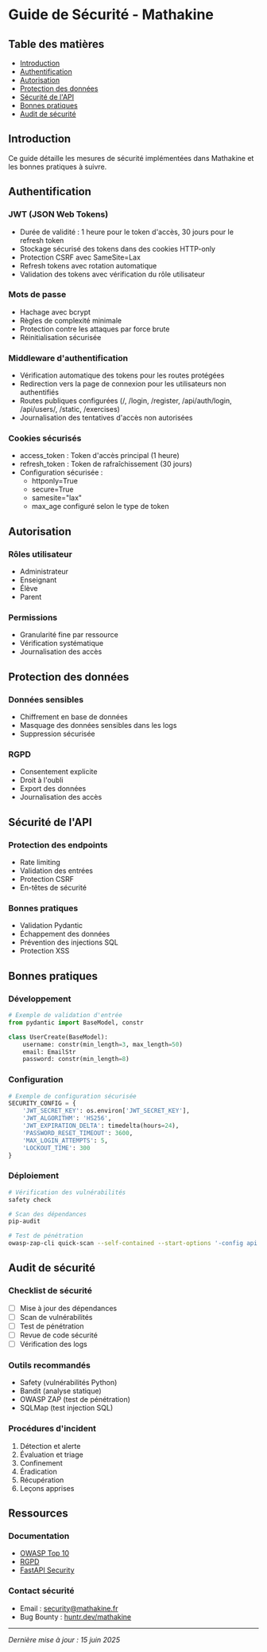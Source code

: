 # Guide de Sécurité - Mathakine

## Table des matières
- [Introduction](#introduction)
- [Authentification](#authentification)
- [Autorisation](#autorisation)
- [Protection des données](#protection-des-données)
- [Sécurité de l'API](#sécurité-de-lapi)
- [Bonnes pratiques](#bonnes-pratiques)
- [Audit de sécurité](#audit-de-sécurité)

## Introduction

Ce guide détaille les mesures de sécurité implémentées dans Mathakine et les bonnes pratiques à suivre.

## Authentification

### JWT (JSON Web Tokens)
- Durée de validité : 1 heure pour le token d'accès, 30 jours pour le refresh token
- Stockage sécurisé des tokens dans des cookies HTTP-only
- Protection CSRF avec SameSite=Lax
- Refresh tokens avec rotation automatique
- Validation des tokens avec vérification du rôle utilisateur

### Mots de passe
- Hachage avec bcrypt
- Règles de complexité minimale
- Protection contre les attaques par force brute
- Réinitialisation sécurisée

### Middleware d'authentification
- Vérification automatique des tokens pour les routes protégées
- Redirection vers la page de connexion pour les utilisateurs non authentifiés
- Routes publiques configurées (/, /login, /register, /api/auth/login, /api/users/, /static, /exercises)
- Journalisation des tentatives d'accès non autorisées

### Cookies sécurisés
- access_token : Token d'accès principal (1 heure)
- refresh_token : Token de rafraîchissement (30 jours)
- Configuration sécurisée :
  - httponly=True
  - secure=True
  - samesite="lax"
  - max_age configuré selon le type de token

## Autorisation

### Rôles utilisateur
- Administrateur
- Enseignant
- Élève
- Parent

### Permissions
- Granularité fine par ressource
- Vérification systématique
- Journalisation des accès

## Protection des données

### Données sensibles
- Chiffrement en base de données
- Masquage des données sensibles dans les logs
- Suppression sécurisée

### RGPD
- Consentement explicite
- Droit à l'oubli
- Export des données
- Journalisation des accès

## Sécurité de l'API

### Protection des endpoints
- Rate limiting
- Validation des entrées
- Protection CSRF
- En-têtes de sécurité

### Bonnes pratiques
- Validation Pydantic
- Échappement des données
- Prévention des injections SQL
- Protection XSS

## Bonnes pratiques

### Développement
```python
# Exemple de validation d'entrée
from pydantic import BaseModel, constr

class UserCreate(BaseModel):
    username: constr(min_length=3, max_length=50)
    email: EmailStr
    password: constr(min_length=8)
```

### Configuration
```python
# Exemple de configuration sécurisée
SECURITY_CONFIG = {
    'JWT_SECRET_KEY': os.environ['JWT_SECRET_KEY'],
    'JWT_ALGORITHM': 'HS256',
    'JWT_EXPIRATION_DELTA': timedelta(hours=24),
    'PASSWORD_RESET_TIMEOUT': 3600,
    'MAX_LOGIN_ATTEMPTS': 5,
    'LOCKOUT_TIME': 300
}
```

### Déploiement
```bash
# Vérification des vulnérabilités
safety check

# Scan des dépendances
pip-audit

# Test de pénétration
owasp-zap-cli quick-scan --self-contained --start-options '-config api.disablekey=true'
```

## Audit de sécurité

### Checklist de sécurité
- [ ] Mise à jour des dépendances
- [ ] Scan de vulnérabilités
- [ ] Test de pénétration
- [ ] Revue de code sécurité
- [ ] Vérification des logs

### Outils recommandés
- Safety (vulnérabilités Python)
- Bandit (analyse statique)
- OWASP ZAP (test de pénétration)
- SQLMap (test injection SQL)

### Procédures d'incident
1. Détection et alerte
2. Évaluation et triage
3. Confinement
4. Éradication
5. Récupération
6. Leçons apprises

## Ressources

### Documentation
- [OWASP Top 10](https://owasp.org/Top10/)
- [RGPD](https://www.cnil.fr/fr/rgpd)
- [FastAPI Security](https://fastapi.tiangolo.com/tutorial/security/)

### Contact sécurité
- Email : security@mathakine.fr
- Bug Bounty : [huntr.dev/mathakine](https://huntr.dev/mathakine)

---

*Dernière mise à jour : 15 juin 2025* 